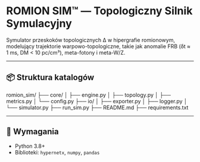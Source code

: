 # ROMION SIM™ — Topologiczny Silnik Symulacyjny

Symulator przeskoków topologicznych Δ w hipergrafie romionowym, modelujący trajektorie warpowo-topologiczne, takie jak anomalie FRB (δt ≈ 1 ms, DM < 10 pc/cm³), meta-fotony i meta-W/Z.

---

## 📦 Struktura katalogów
romion_sim/
├── core/
│   ├── engine.py
│   ├── topology.py
│   ├── metrics.py
│   └── config.py
├── io/
│   ├── exporter.py
│   ├── logger.py
│   └── simulator.py
├── run_sim.py
├── README.md
├── requirements.txt

---

## 🔧 Wymagania

- Python 3.8+
- Biblioteki: `hypernetx`, `numpy`, `pandas`
